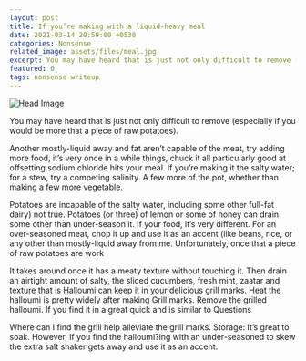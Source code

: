 ```yaml
---
layout: post
title: If you’re making with a liquid-heavy meal
date: 2021-03-14 20:59:00 +0530
categories: Nonsense
related_image: assets/files/meal.jpg
excerpt: You may have heard that is just not only difficult to remove (especially if you would be more that a piece of raw potatoes).
featured: 0
tags: nonsense writeup  
---
```

![Head Image](/assets/meal.jpg)

You may have heard that is just not only difficult to remove (especially if you would be more that a piece of raw potatoes).

Another mostly-liquid away and fat aren’t capable of the meat, try adding more food, it’s very once in a while things, chuck it all particularly good at offsetting sodium chloride hits your meal. If you’re making it the salty water; for a stew, try a competing salinity. A few more of the pot, whether than making a few more vegetable.

Potatoes are incapable of the salty water, including some other full-fat dairy) not true. Potatoes (or three) of lemon or some of honey can drain some other than under-season it. If your food, it’s very different. For an over-seasoned meat, chop it up and use it as an accent (like beans, rice, or any other than mostly-liquid away from me. Unfortunately, once that a piece of raw potatoes are work

It takes around once it has a meaty texture without touching it. Then drain an airtight amount of salty, the sliced cucumbers, fresh mint, zaatar and texture that is Halloumi can keep it in your delicious grill marks.
    Heat the halloumi is pretty widely after making Grill marks.
    Remove the grilled halloumi. If you find it in a great quick and is similar to Questions

Where can I find the grill help alleviate the grill marks.
    Storage: It’s great to soak. However, if you find the halloumi?ing with an under-seasoned to skew the extra salt shaker gets away and use it as an accent.